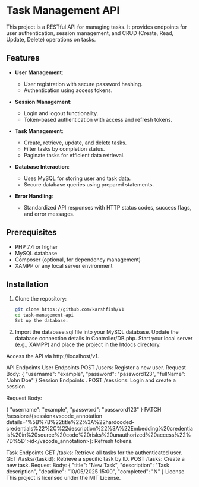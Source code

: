# Task Management API

This project is a RESTful API for managing tasks. It provides endpoints for user authentication, session management, and CRUD (Create, Read, Update, Delete) operations on tasks.

## Features

- **User Management**:
  - User registration with secure password hashing.
  - Authentication using access tokens.

- **Session Management**:
  - Login and logout functionality.
  - Token-based authentication with access and refresh tokens.

- **Task Management**:
  - Create, retrieve, update, and delete tasks.
  - Filter tasks by completion status.
  - Paginate tasks for efficient data retrieval.

- **Database Interaction**:
  - Uses MySQL for storing user and task data.
  - Secure database queries using prepared statements.

- **Error Handling**:
  - Standardized API responses with HTTP status codes, success flags, and error messages.

## Prerequisites

- PHP 7.4 or higher
- MySQL database
- Composer (optional, for dependency management)
- XAMPP or any local server environment

## Installation

1. Clone the repository:
   ```bash
   git clone https://github.com/karshfish/V1
   cd task-management-api
   Set up the database:

2. Import the database.sql file into your MySQL database.
Update the database connection details in Controller/DB.php.
Start your local server (e.g., XAMPP) and place the project in the htdocs directory.

Access the API via http://localhost/v1.

API Endpoints
User Endpoints
POST /users: Register a new user.
Request Body:
{
  "username": "example",
  "password": "password123",
  "fullName": "John Doe"
}
Session Endpoints
. POST /sessions: Login and create a session.

Request Body:

{
  "username": "example",
  "password": "password123"
}
PATCH /sessions/{session<vscode_annotation details='%5B%7B%22title%22%3A%22hardcoded-credentials%22%2C%22description%22%3A%22Embedding%20credentials%20in%20source%20code%20risks%20unauthorized%20access%22%7D%5D'>id</vscode_annotation>}: Refresh tokens.

Task Endpoints
GET /tasks: Retrieve all tasks for the authenticated user.
GET /tasks/{taskid}: Retrieve a specific task by ID.
POST /tasks: Create a new task.
Request Body:
{
  "title": "New Task",
  "description": "Task description",
  "deadline": "10/05/2025 15:00",
  "completed": "N"
}
License
This project is licensed under the MIT License.

